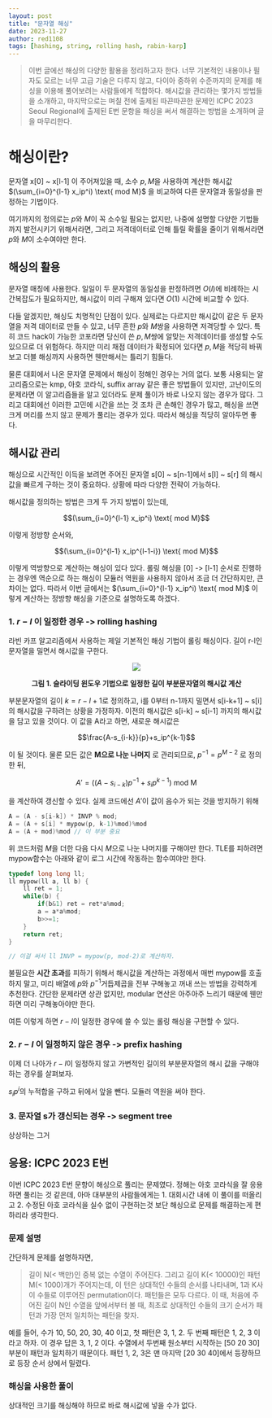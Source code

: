 ```yaml
---
layout: post
title: "문자열 해싱"
date: 2023-11-27
author: red1108
tags: [hashing, string, rolling hash, rabin-karp]
---
```



> 이번 글에선 해싱의 다양한 활용을 정리하고자 한다. 너무 기본적인 내용이나 필자도 모르는 너무 고급 기술은 다루지 않고, 다이아 중하위 수준까지의 문제를 해싱을 이용해 풀어보려는 사람들에게 적합하다. 해시값을 관리하는 몇가지 방법들을 소개하고, 마지막으로는 며칠 전에 출제된 따끈따끈한 문제인 ICPC 2023 Seoul Regional에 출제된 E번 문항을 해싱을 써서 해결하는 방법을 소개하며 글을 마무리한다.
# 해싱이란?

문자열 x[0] ~ x[l-1] 이 주어져있을 때, 소수 $p, M$을 사용하여 계산한 해시값 $(\sum_{i=0}^{l-1} x_ip^i) \text{ mod M}$ 을 비교하여 다른 문자열과 동일성을 판정하는 기법이다.

여기까지의 정의로는 $p$와 $M$이 꼭 소수일 필요는 없지만, 나중에 설명할 다양한 기법들까지 발전시키기 위해서라면, 그리고 저격데이터로 인해 틀릴 확률을 줄이기 위해서라면 $p$와 $M$이 소수여야만 한다.

## 해싱의 활용

문자열 매칭에 사용한다. 일일이 두 문자열의 동일성을 판정하려면 $O(l)$에 비례하는 시간복잡도가 필요하지만, 해시값이 미리 구해져 있다면 $O(1)$ 시간에 비교할 수 있다.

다들 알겠지만, 해싱도 치명적인 단점이 있다. 실제로는 다르지만 해시값이 같은 두 문자열을 저격 데이터로 만들 수 있고, 너무 흔한 $p$와 $M$쌍을 사용하면 저격당할 수 있다. 특히 코드 hack이 가능한 코포라면 당신이 쓴 $p, M$쌍에 알맞는 저격데이터를 생성할 수도 있으므로 더 위험하다. 하지만 미리 채점 데이터가 확정되어 있다면 $p, M$을 적당히 바꿔보고 더블 해싱까지 사용하면 웬만해서는 틀리기 힘들다.

물론 대회에서 나온 문자열 문제에서 해싱이 정해인 경우는 거의 없다. 보통 사용되는 알고리즘으로는 kmp, 아호 코라식, suffix array 같은 좋은 방법들이 있지만, 고난이도의 문제라면 이 알고리즘들을 알고 있더라도 문제 풀이가 바로 나오지 않는 경우가 많다. 그리고 대회에선 이러한 고민에 시간을 쓰는 것 조차 큰 손해인 경우가 많고, 해싱을 쓰면 크게 머리를 쓰지 않고 문제가 풀리는 경우가 있다. 따라서 해싱을 적당히 알아두면 좋다.
## 해시값 관리

해싱으로 시간적인 이득을 보려면 주어진 문자열 s[0] ~ s[n-1]에서 s[l] \~ s[r] 의 해시값을 빠르게 구하는 것이 중요하다. 상황에 따라 다양한 전략이 가능하다.

해시값을 정의하는 방법은 크게 두 가지 방법이 있는데,

$$(\sum_{i=0}^{l-1} x_ip^i) \text{ mod M}$$

이렇게 정방향 순서와,

$$(\sum_{i=0}^{l-1} x_ip^{l-1-i}) \text{ mod M}$$

이렇게 역방향으로 계산하는 해싱이 있다 있다. 롤링 해싱을 [0] -> [l-1] 순서로 진행하는 경우엔 역순으로 하는 해싱이 모듈러 역원을 사용하지 않아서 조금 더 간단하지만, 큰 차이는 없다. 따라서 이번 글에서는 $(\sum_{i=0}^{l-1} x_ip^i) \text{ mod M}$ 이렇게 계산하는 정방향 해싱을 기준으로 설명하도록 하겠다.
### 1. $r-l$ 이 일정한 경우 -> rolling hashing

라빈 카프 알고리즘에서 사용하는 제일 기본적인 해싱 기법이 롤링 해싱이다. 길이 r-l인 문자열을 밀면서 해시값을 구한다.


<p align="center"><img src="https://oopy.lazyrockets.com/api/v2/notion/image?src=https%3A%2F%2Fs3-us-west-2.amazonaws.com%2Fsecure.notion-static.com%2F944f7fba-608a-4202-b7f9-057d6a35eab3%2FUntitled.png&blockId=5582bc47-5c25-46b2-9220-e6c9197e9ea4"></p>
<center><b>그림 1. 슬라이딩 윈도우 기법으로 일정한 길이 부분문자열의 해시값 계산</b></center>

부분문자열의 길이 $k = r-l+1$로 정의하고, i를 0부터 n-1까지 밀면서 s[i-k+1] ~ s[i]의 해시값을 구하려는 상황을 가정하자. 이전의 해시값은 s[i-k] ~ s[i-1] 까지의 해시값을 담고 있을 것이다. 이 값을 A라고 하면, 새로운 해시값은 

$$\frac{A-s_{i-k}}{p}+s_ip^{k-1}$$

이 될 것이다. 물론 모든 값은 **M으로 나눈 나머지** 로 관리되므로, $p^{-1} = p^{M-2}$ 로 정의한 뒤, 

$$A' = ((A-s_{i-k})p^{-1}+s_ip^{k-1})\text{ mod M}$$

을 계산하여 갱신할 수 있다. 실제 코드에선 $A'$이 값이 음수가 되는 것을 방지하기 위해

```c++
A = (A - s[i-k]) * INVP % mod;
A = (A + s[i] * mypow(p, k-1)%mod)%mod
A = (A + mod)%mod // 이 부분 중요
```

위 코드처럼 $M$을 더한 다음 다시 $M$으로 나눈 나머지를 구해야만 한다. TLE를 피하려면 mypow함수는 아래와 같이 로그 시간에 작동하는 함수여야만 한다.

```c++
typedef long long ll;
ll mypow(ll a, ll b) {
    ll ret = 1;
    while(b) {
        if(b&1) ret = ret*a%mod;
        a = a*a%mod;
        b>>=1;
    }
    return ret;
}

// 이걸 써서 ll INVP = mypow(p, mod-2)로 계산하자.
```

불필요한 **시간 초과**를 피하기 위해서 해시값을 계산하는 과정에서 매번 mypow를 호출하지 말고, 미리 배열에 $p$와 $p^{-1}$거듭제곱을 전부 구해놓고 꺼내 쓰는 방법을 강력하게 추천한다. 간단한 문제라면 상관 없지만, modular 연산은 아주아주 느리기 때문에 웬만하면 미리 구해놓아야만 한다.

여튼 이렇게 하면 $r-l$이 일정한 경우에 쓸 수 있는 롤링 해싱을 구현할 수 있다.

### 2. $r-l$ 이 일정하지 않은 경우 -> prefix hashing

이제 더 나아가 $r-l$이 일정하지 않고 가변적인 길이의 부분문자열의 해시 값을 구해야 하는 경우를 살펴보자.

$s_ip^i$의 누적합을 구하고 뒤에서 앞을 뺀다. 모듈러 역원을 써야 한다.

### 3. 문자열 s가 갱신되는 경우 -> segment tree

상상하는 그거

## 응용: ICPC 2023 E번

이번 ICPC 2023 E번 문항이 해싱으로 풀리는 문제였다. 정해는 아호 코라식을 잘 응용하면 풀리는 것 같은데, 아마 대부분의 사람들에게는 1. 대회시간 내에 이 풀이를 떠올리고 2. 수정된 아호 코라식을 실수 없이 구현하는것 보단 해싱으로 문제를 해결하는게 편하리라 생각한다.

### 문제 설명

간단하게 문제를 설명하자면, 

> 길이 N(< 백만)인 중복 없는 수열이 주어진다. 그리고 길이 K(< 10000)인 패턴 M(< 1000)개가 주어지는데, 이 턴은 상대적인 수들의 순서를 나타내며, 1과 K사이 수들로 이루어진 permutation이다. 패턴들은 모두 다르다. 이 때, 처음에 주어진 길이 N인 수열을 앞에서부터 볼 때, 최초로 상대적인 수들의 크기 순서가 패턴과 가장 먼저 일치하는 패턴을 찾자.

예를 들어, 수가 10, 50, 20, 30, 40 이고, 첫 패턴은 3, 1, 2. 두 번째 패턴은 1, 2, 3 이라고 하자. 이 경우 답은 3, 1, 2 이다. 수열에서 두번째 원소부터 시작하는 [50 20 30] 부분이 패턴과 일치하기 때문이다. 패턴 1, 2, 3은 맨 마지막 [20 30 40]에서 등장하므로 등장 순서 상에서 밀렸다.

### 해싱을 사용한 풀이

상대적인 크기를 해싱해야 하므로 바로 해시값에 넣을 수가 없다.